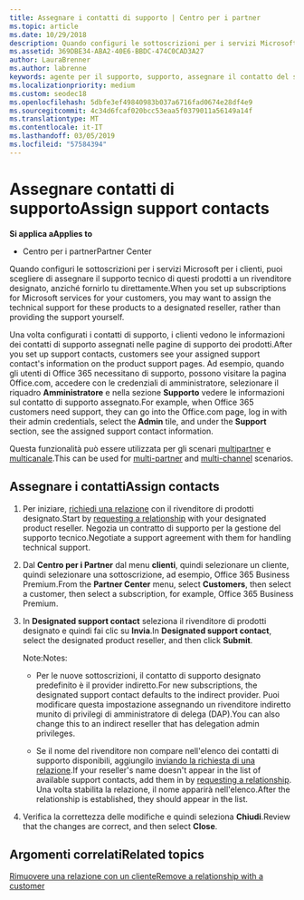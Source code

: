 ```yaml
---
title: Assegnare i contatti di supporto | Centro per i partner
ms.topic: article
ms.date: 10/29/2018
description: Quando configuri le sottoscrizioni per i servizi Microsoft per i clienti, puoi scegliere di assegnare il supporto tecnico di questi prodotti a un rivenditore designato, anziché fornirlo tu direttamente.
ms.assetid: 369DBE34-ABA2-40E6-BBDC-474C0CAD3A27
author: LauraBrenner
ms.author: labrenne
keywords: agente per il supporto, supporto, assegnare il contatto del supporto tecnico, contatto del supporto tecnico designato
ms.localizationpriority: medium
ms.custom: seodec18
ms.openlocfilehash: 5dbfe3ef49840983b037a6716fad0674e28df4e9
ms.sourcegitcommit: 4c34d6fcaf020bcc53eaa5f0379011a56149a14f
ms.translationtype: MT
ms.contentlocale: it-IT
ms.lasthandoff: 03/05/2019
ms.locfileid: "57584394"
---
```

# <a name="assign-support-contacts"></a><span data-ttu-id="f1fef-104">Assegnare contatti di supporto</span><span class="sxs-lookup"><span data-stu-id="f1fef-104">Assign support contacts</span></span>

<span data-ttu-id="f1fef-105">**Si applica a**</span><span class="sxs-lookup"><span data-stu-id="f1fef-105">**Applies to**</span></span>

-  <span data-ttu-id="f1fef-106">Centro per i partner</span><span class="sxs-lookup"><span data-stu-id="f1fef-106">Partner Center</span></span>

<span data-ttu-id="f1fef-107">Quando configuri le sottoscrizioni per i servizi Microsoft per i clienti, puoi scegliere di assegnare il supporto tecnico di questi prodotti a un rivenditore designato, anziché fornirlo tu direttamente.</span><span class="sxs-lookup"><span data-stu-id="f1fef-107">When you set up subscriptions for Microsoft services for your customers, you may want to assign the technical support for these products to a designated reseller, rather than providing the support yourself.</span></span>

<span data-ttu-id="f1fef-108">Una volta configurati i contatti di supporto, i clienti vedono le informazioni dei contatti di supporto assegnati nelle pagine di supporto dei prodotti.</span><span class="sxs-lookup"><span data-stu-id="f1fef-108">After you set up support contacts, customers see your assigned support contact's information on the product support pages.</span></span> <span data-ttu-id="f1fef-109">Ad esempio, quando gli utenti di Office 365 necessitano di supporto, possono visitare la pagina Office.com, accedere con le credenziali di amministratore, selezionare il riquadro **Amministratore** e nella sezione **Supporto** vedere le informazioni sul contatto di supporto assegnato.</span><span class="sxs-lookup"><span data-stu-id="f1fef-109">For example, when Office 365 customers need support, they can go into the Office.com page, log in with their admin credentials, select the **Admin** tile, and under the **Support** section, see the assigned support contact information.</span></span>

<span data-ttu-id="f1fef-110">Questa funzionalità può essere utilizzata per gli scenari [multipartner](multipartner.md) e [multicanale](multichannel.md).</span><span class="sxs-lookup"><span data-stu-id="f1fef-110">This can be used for [multi-partner](multipartner.md) and [multi-channel](multichannel.md) scenarios.</span></span> 

<a href="" id="assigncontacts"></a>
## <a name="assign-contacts"></a><span data-ttu-id="f1fef-111">Assegnare i contatti</span><span class="sxs-lookup"><span data-stu-id="f1fef-111">Assign contacts</span></span>

1.  <span data-ttu-id="f1fef-112">Per iniziare, [richiedi una relazione](request-a-relationship-with-a-customer.md) con il rivenditore di prodotti designato.</span><span class="sxs-lookup"><span data-stu-id="f1fef-112">Start by [requesting a relationship](request-a-relationship-with-a-customer.md) with your designated product reseller.</span></span> <span data-ttu-id="f1fef-113">Negozia un contratto di supporto per la gestione del supporto tecnico.</span><span class="sxs-lookup"><span data-stu-id="f1fef-113">Negotiate a support agreement with them for handling technical support.</span></span>

2.  <span data-ttu-id="f1fef-114">Dal **Centro per i Partner** dal menu **clienti**, quindi selezionare un cliente, quindi selezionare una sottoscrizione, ad esempio, Office 365 Business Premium.</span><span class="sxs-lookup"><span data-stu-id="f1fef-114">From the **Partner Center** menu, select **Customers**, then select a customer, then select a subscription, for example, Office 365 Business Premium.</span></span>

3.  <span data-ttu-id="f1fef-115">In **Designated support contact** seleziona il rivenditore di prodotti designato e quindi fai clic su **Invia**.</span><span class="sxs-lookup"><span data-stu-id="f1fef-115">In  **Designated support contact**, select the designated product reseller, and then click **Submit**.</span></span> 

    <span data-ttu-id="f1fef-116">Note:</span><span class="sxs-lookup"><span data-stu-id="f1fef-116">Notes:</span></span> 
    
    *  <span data-ttu-id="f1fef-117">Per le nuove sottoscrizioni, il contatto di supporto designato predefinito è il provider indiretto.</span><span class="sxs-lookup"><span data-stu-id="f1fef-117">For new subscriptions, the designated support contact defaults to the indirect provider.</span></span> <span data-ttu-id="f1fef-118">Puoi modificare questa impostazione assegnando un rivenditore indiretto munito di privilegi di amministratore di delega (DAP).</span><span class="sxs-lookup"><span data-stu-id="f1fef-118">You can also change this to an indirect reseller that has delegation admin privileges.</span></span>
    
    *  <span data-ttu-id="f1fef-119">Se il nome del rivenditore non compare nell'elenco dei contatti di supporto disponibili, aggiungilo [inviando la richiesta di una relazione](request-a-relationship-with-a-customer.md).</span><span class="sxs-lookup"><span data-stu-id="f1fef-119">If your reseller's name doesn't appear in the list of available support contacts, add them in by [requesting a relationship](request-a-relationship-with-a-customer.md).</span></span> <span data-ttu-id="f1fef-120">Una volta stabilita la relazione, il nome apparirà nell'elenco.</span><span class="sxs-lookup"><span data-stu-id="f1fef-120">After the relationship is established, they should appear in the list.</span></span>  

4.  <span data-ttu-id="f1fef-121">Verifica la correttezza delle modifiche e quindi seleziona **Chiudi**.</span><span class="sxs-lookup"><span data-stu-id="f1fef-121">Review that the changes are correct, and then select **Close**.</span></span>

## <a name="related-topics"></a><span data-ttu-id="f1fef-122">Argomenti correlati</span><span class="sxs-lookup"><span data-stu-id="f1fef-122">Related topics</span></span>

[<span data-ttu-id="f1fef-123">Rimuovere una relazione con un cliente</span><span class="sxs-lookup"><span data-stu-id="f1fef-123">Remove a relationship with a customer</span></span>](remove-a-relationship.md)